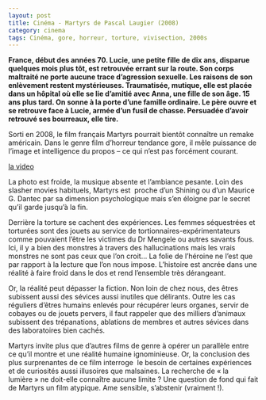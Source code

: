 ```yaml
---
layout: post
title: Cinéma - Martyrs de Pascal Laugier (2008)
category: cinema
tags: Cinéma, gore, horreur, torture, vivisection, 2000s
---
```

**France, début des années 70. Lucie, une petite fille de dix ans, disparue quelques mois plus tôt, est retrouvée errant sur la route. Son corps maltraité ne porte aucune trace d’agression sexuelle. Les raisons de son enlèvement restent mystérieuses. Traumatisée, mutique, elle est placée dans un hôpital où elle se lie d’amitié avec Anna, une fille de son âge. 15 ans plus tard. On sonne à la porte d’une famille ordinaire. Le père ouvre et se retrouve face à Lucie, armée d’un fusil de chasse. Persuadée d’avoir retrouvé ses bourreaux, elle tire.**

Sorti en 2008, le film français Martyrs pourrait bientôt connaître un remake américain. Dans le genre film d’horreur tendance gore, il mêle puissance de l’image et intelligence du propos – ce qui n’est pas forcément courant.

[la video](https://www.youtube.com/watch?v=k0l0gpeKbAc)

La photo est froide, la musique absente et l’ambiance pesante. Loin des slasher movies habituels, Martyrs est  proche d’un Shining ou d’un Maurice G. Dantec par sa dimension psychologique mais s’en éloigne par le secret qu’il garde jusqu’à la fin.

Derrière la torture se cachent des expériences. Les femmes séquestrées et torturées sont des jouets au service de tortionnaires-expérimentateurs comme pouvaient l’être les victimes du Dr Mengele ou autres savants fous. Ici, il y a bien des monstres à travers des hallucinations mais les vrais monstres ne sont pas ceux que l’on croit… La folie de l’héroine ne l’est que par rapport à la lecture que l’on nous impose. L’histoire est ancrée dans une réalité à faire froid dans le dos et rend l’ensemble très dérangeant.

Or, la réalité peut dépasser la fiction. Non loin de chez nous, des êtres subissent aussi des sévices aussi inutiles que délirants. Outre les cas réguliers d’êtres humains enlevés pour récupérer leurs organes, servir de cobayes ou de jouets pervers, il faut rappeler que des milliers d’animaux subissent des trépanations, ablations de membres et autres sévices dans des laboratoires bien cachés.

Martyrs invite plus que d’autres films de genre à opérer un parallèle entre ce qu’il montre et une réalité humaine ignominieuse. Or, la conclusion des plus surprenantes de ce film interroge  le besoin de certaines expériences et de curiosités aussi illusoires que malsaines. La recherche de « la lumière » ne doit-elle connaître aucune limite ? Une question de fond qui fait de Martyrs un film atypique. Ame sensible, s’abstenir (vraiment !).
